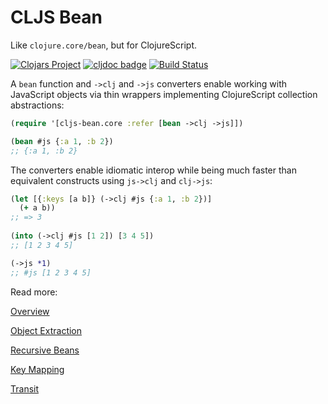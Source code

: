 # CLJS Bean

Like `clojure.core/bean`, but for ClojureScript.

[![Clojars Project](https://img.shields.io/clojars/v/cljs-bean.svg)](https://clojars.org/cljs-bean) [![cljdoc badge](https://cljdoc.org/badge/cljs-bean/cljs-bean)](https://cljdoc.org/d/cljs-bean/cljs-bean/CURRENT) [![Build Status](https://travis-ci.org/mfikes/cljs-bean.svg?branch=master)](https://travis-ci.org/mfikes/cljs-bean)

A `bean` function and `->clj` and `->js` converters enable working with JavaScript objects via thin wrappers implementing ClojureScript collection abstractions:

```clojure
(require '[cljs-bean.core :refer [bean ->clj ->js]])

(bean #js {:a 1, :b 2})
;; {:a 1, :b 2}
```

The converters enable idiomatic interop while being much faster than 
equivalent constructs using `js->clj` and `clj->js`:

```clojure
(let [{:keys [a b]} (->clj #js {:a 1, :b 2})]
  (+ a b))
;; => 3
  
(into (->clj #js [1 2]) [3 4 5])
;; [1 2 3 4 5]

(->js *1)
;; #js [1 2 3 4 5]
```

Read more:

[Overview](doc/overview.md)

[Object Extraction](doc/object.md)

[Recursive Beans](doc/recursive.md)

[Key Mapping](doc/key-mapping.md)

[Transit](doc/transit.md)

